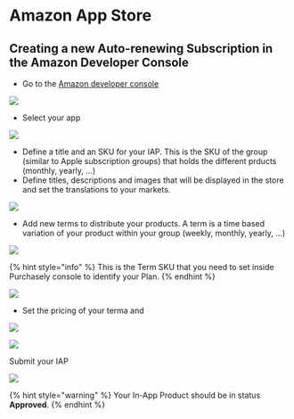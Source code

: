 # Amazon App Store

## Creating a new Auto-renewing Subscription in the Amazon Developer Console

* Go to the [Amazon developer console](https://developer.amazon.com/dashboard)

![](https://files.gitbook.com/v0/b/gitbook-legacy-files/o/assets%2F-MHAzdlUVqKyZvwTnNIE%2F-MZx7eOhtSwDQcT-syey%2F-MZxFI8NvSuu2rJRAp58%2FCapture%20d%E2%80%99e%CC%81cran%202021-05-05%20a%CC%80%2017.28.01.png?alt=media\&token=d811cd24-0404-4325-bcdc-7712df135133)

* Select your app

![](https://files.gitbook.com/v0/b/gitbook-legacy-files/o/assets%2F-MHAzdlUVqKyZvwTnNIE%2F-MZx7eOhtSwDQcT-syey%2F-MZxFOKDvaHuHleVFiBZ%2FCapture%20d%E2%80%99e%CC%81cran%202021-05-05%20a%CC%80%2017.28.14.png?alt=media\&token=6644175f-7e8b-49d9-ac05-c4ab017950dc)

* Define a title and an SKU for your IAP. This is the SKU of the group (similar to Apple subscription groups) that holds the different prducts (monthly, yearly, …)
* Define titles, descriptions and images that will be displayed in the store and set the translations to your markets.

![](https://files.gitbook.com/v0/b/gitbook-legacy-files/o/assets%2F-MHAzdlUVqKyZvwTnNIE%2F-MZx7eOhtSwDQcT-syey%2F-MZxFTYW2HPNtXuSMsVw%2FCapture%20d%E2%80%99e%CC%81cran%202021-05-05%20a%CC%80%2017.28.36.png?alt=media\&token=36241e80-1c8a-4a07-8eb8-1b30da3abf9d)

* Add new terms to distribute your products. A term is a time based variation of your product within your group (weekly, monthly, yearly, …)

![](https://files.gitbook.com/v0/b/gitbook-legacy-files/o/assets%2F-MHAzdlUVqKyZvwTnNIE%2F-MZx7eOhtSwDQcT-syey%2F-MZxG-ooM7Uz-OTTHjoR%2FCapture%20d%E2%80%99e%CC%81cran%202021-05-05%20a%CC%80%2017.32.50.png?alt=media\&token=a5b182c5-8354-4f0c-b3e0-8a526f52e73c)

{% hint style="info" %}
This is the Term SKU that you need to set inside Purchasely console to identify your Plan.
{% endhint %}

![](https://files.gitbook.com/v0/b/gitbook-legacy-files/o/assets%2F-MHAzdlUVqKyZvwTnNIE%2F-MZx7eOhtSwDQcT-syey%2F-MZxG2pWzBW6PwFFh9td%2FCapture%20d%E2%80%99e%CC%81cran%202021-05-05%20a%CC%80%2017.51.40.png?alt=media\&token=f9ddf424-3910-41fe-b941-05de517d19de)

* Set the pricing of your terma and

![](https://files.gitbook.com/v0/b/gitbook-legacy-files/o/assets%2F-MHAzdlUVqKyZvwTnNIE%2F-MZx7eOhtSwDQcT-syey%2F-MZxIpHtM2Fl3GGIqOln%2FCapture%20d%E2%80%99e%CC%81cran%202021-05-05%20a%CC%80%2017.52.02.png?alt=media\&token=c36d3db1-e6aa-4e91-9cde-af2a8d50dc4b)

![](https://files.gitbook.com/v0/b/gitbook-legacy-files/o/assets%2F-MHAzdlUVqKyZvwTnNIE%2F-MZx7eOhtSwDQcT-syey%2F-MZxIiCXfMnZ2Qor04\_g%2FCapture%20d%E2%80%99e%CC%81cran%202021-05-05%20a%CC%80%2017.52.11.png?alt=media\&token=06429b30-da2c-46e1-a0d3-598b4ad40aee)

Submit your IAP

![](https://files.gitbook.com/v0/b/gitbook-legacy-files/o/assets%2F-MHAzdlUVqKyZvwTnNIE%2F-MZx7eOhtSwDQcT-syey%2F-MZxG9cV6cpTkR9bsITn%2FCapture%20d%E2%80%99e%CC%81cran%202021-05-05%20a%CC%80%2017.52.18.png?alt=media\&token=854b4398-f74e-47d9-a538-79fdf7983a86)

{% hint style="warning" %}
Your In-App Product should be in status **Approved**.
{% endhint %}
